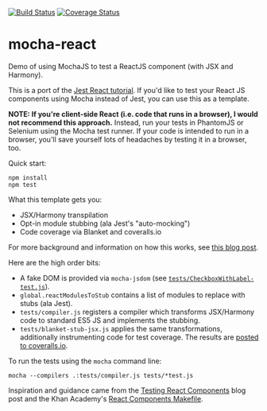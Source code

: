 [![Build Status](https://travis-ci.org/danvk/mocha-react.svg?branch=master)](https://travis-ci.org/danvk/mocha-react)
[![Coverage Status](https://coveralls.io/repos/danvk/mocha-react/badge.svg?branch=master)](https://coveralls.io/r/danvk/mocha-react?branch=master)

mocha-react
===========

Demo of using MochaJS to test a ReactJS component (with JSX and Harmony).

This is a port of the [Jest React tutorial][1]. If you'd like to test your React JS components using Mocha instead of Jest, you can use this as a template.

**NOTE: If you're client-side React (i.e. code that runs in a browser), I would not recommend this approach.** Instead, run your tests in PhantomJS or Selenium using the Mocha test runner. If your code is intended to run in a browser, you'll save yourself lots of headaches by testing it in a browser, too.

Quick start:

```
npm install
npm test
```

What this template gets you:

- JSX/Harmony transpilation
- Opt-in module stubbing (ala Jest's "auto-mocking")
- Code coverage via Blanket and coveralls.io

For more background and information on how this works, see [this blog post][5].

Here are the high order bits:

- A fake DOM is provided via `mocha-jsdom` (see [`tests/CheckboxWithLabel-test.js`][6]).
- `global.reactModulesToStub` contains a list of modules to replace with stubs (ala Jest).
- `tests/compiler.js` registers a compiler which transforms JSX/Harmony code to
  standard ES5 JS and implements the stubbing.
- `tests/blanket-stub-jsx.js` applies the same transformations, additionally
  instrumenting code for test coverage. The results are [posted to coveralls.io][4].

To run the tests using the `mocha` command line:

```
mocha --compilers .:tests/compiler.js tests/*test.js
```

Inspiration and guidance came from the [Testing React Components][2] blog post and the Khan Academy's [React Components Makefile][3].

[1]: http://facebook.github.io/jest/docs/tutorial-react.html#content
[2]: http://www.asbjornenge.com/wwc/testing_react_components.html
[3]: https://github.com/Khan/react-components/blob/master/Makefile
[4]: https://coveralls.io/r/danvk/mocha-react?branch=master
[5]: http://www.hammerlab.org/2015/02/14/testing-react-web-apps-with-mocha/
[6]: https://github.com/danvk/mocha-react/blob/93d81dab8a4460bc114407e8c812ddcf8ea8322e/tests/CheckboxWithLabel-test.js#L12
